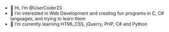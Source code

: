- 👋 Hi, I’m @UserCoder23
- 👀 I’m interested in Web Development and creating fun programs in C, C# languages, and trying to learn them
- 🌱 I’m currently learning HTML,CSS, jQuerry, PHP, C# and Python

<!---
UserCoder23/UserCoder23 is a ✨ special ✨ repository because its `README.md` (this file) appears on your GitHub profile.
You can click the Preview link to take a look at your changes.
--->
